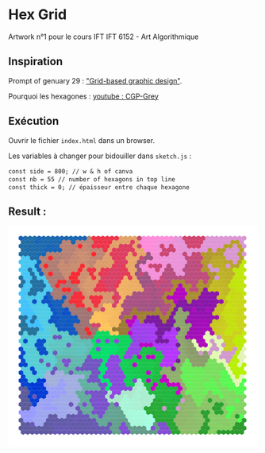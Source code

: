 # Hex Grid

Artwork n°1 pour le cours IFT IFT 6152 - Art Algorithmique

## Inspiration

Prompt of genuary 29 : ["Grid-based graphic design"](https://genuary.art/prompts#jan29).

Pourquoi les hexagones : [youtube : CGP-Grey](https://youtu.be/thOifuHs6eY?si=o6-G6Im-qrZe7r2j)

## Exécution

Ouvrir le fichier `index.html` dans un browser.

Les variables à changer pour bidouiller dans `sketch.js` :

```
const side = 800; // w & h of canva
const nb = 55 // number of hexagons in top line
const thick = 0; // épaisseur entre chaque hexagone
```

## Result :

![alt text](image.png)
